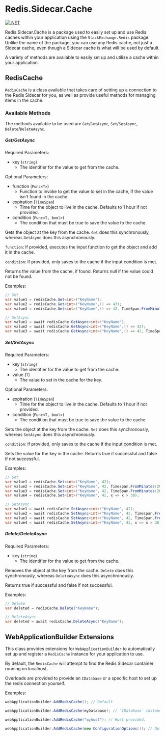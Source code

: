 # Redis.Sidecar.Cache
[![.NET](https://github.com/Owen-Krueger/Redis.Sidecar.Cache/actions/workflows/dotnet.yml/badge.svg)](https://github.com/Owen-Krueger/Redis.Sidecar.Cache/actions/workflows/dotnet.yml)

Redis.Sidecar.Cache is a package used to easily set up and use Redis caches within your application using the `StackExchange.Redis` package. Unlike the name of the package, you can use any Redis cache, not just a Sidecar cache, even though a Sidecar cache is what will be used by default.

A variety of methods are available to easily set up and utilize a cache within your application.

## RedisCache

`RedisCache` is a class available that takes care of setting up a connection to the Redis Sidecar for you, as well as provide useful methods for managing items in the cache.

### Available Methods

The methods available to be used are `Get`/`GetAsync`, `Set`/`SetAsync`, `Delete`/`DeleteAsync`.

##### Get/GetAsync

Required Parameters:
- key (`string`)
  - The identifier for the value to get from the cache.

Optional Parameters:
- function (`Func<T>`)
  - Function to invoke to get the value to set in the cache, if the value isn't found in the cache.
- expiration (`TimeSpan`)
  - Time for the object to live in the cache. Defaults to 1 hour if not provided.
- condition (`Func<T, bool>`)
  - The condition that must be true to save the value to the cache.

Gets the object at the key from the cache. `Get` does this synchronously, whereas `GetAsync` does this asynchronously.

`function`: If provided, executes the input function to get the object and add it in the cache.

`condition`: If provided, only saves to the cache if the input condition is met.

Returns the value from the cache, if found. Returns null if the value could not be found.

Examples:
``` C#
// Get
var value1 = redisCache.Get<int>("KeyName");
var value2 = redisCache.Get<int>("KeyName",() => 42);
var value3 = redisCache.Get<int>("KeyName",() => 42, TimeSpan.FromMinutes(20), x => x > 30);

// GetAsync
var value1 = await redisCache.GetAsync<int>("KeyName");
var value2 = await redisCache.GetAsync<int>("KeyName",() => 42);
var value3 = await redisCache.GetAsync<int>("KeyName",() => 42, TimeSpan.FromMinutes(20), x => x > 30); 
```

##### Set/SetAsync

Required Parameters:
- key (`string`)
  - The identifier for the value to get from the cache.
- value (`T`)
  - The value to set in the cache for the key.

Optional Parameters:
- expiration (`TimeSpan`)
  - Time for the object to live in the cache. Defaults to 1 hour if not provided.
- condition (`Func<T, bool>`)
  - The condition that must be true to save the value to the cache.

Sets the object at the key from the cache. `Set` does this synchronously, whereas `SetAsync` does this asynchronously.

`condition`: If provided, only saves to the cache if the input condition is met.

Sets the value for the key in the cache. Returns true if successful and false if not successful.

Examples:
``` C#
// Set
var value1 = redisCache.Set<int>("KeyName", 42);
var value2 = redisCache.Set<int>("KeyName", 42, Timespan.FromMinutes(20));
var value3 = redisCache.Set<int>("KeyName", 42, TimeSpan.FromMinutes(20), x => x > 30);
var value4 = redisCache.Set<int>("KeyName", 42, x => x > 30);

// SetAsync
var value1 = await redisCache.SetAsync<int>("KeyName", 42);
var value2 = await redisCache.SetAsync<int>("KeyName", 42, Timespan.FromMinutes(20));
var value3 = await redisCache.SetAsync<int>("KeyName", 42, TimeSpan.FromMinutes(20), x => x > 30);
var value4 = await redisCache.SetAsync<int>("KeyName", 42, x => x > 30);
```

##### Delete/DeleteAsync

Required Parameters:
- key (`string`)
  - The identifier for the value to get from the cache.

Removes the object at the key from the cache. `Delete` does this synchronously, whereas `DeleteAsync` does this asynchronously.

Returns true if successful and false if not successful.

Examples:
``` C#
// Delete
var deleted = redisCache.Delete("KeyName");

// DeleteAsync
var deleted = await redisCache.DeleteAsync("KeyName");
```

## WebApplicationBuilder Extensions

This class provides extensions for `WebApplicationBuilder` to automatically set up and register a `RedisCache` instance for your application to use.

By default, the `RedisCache` will attempt to find the Redis Sidecar container running on localhost.

Overloads are provided to provide an `IDatabase` or a specific host to set up the redis connection yourself.

Examples:
``` C#
webApplicationBuilder.AddRedisCache(); // Default

webApplicationBuilder.AddRedisCache(myDatabase); // `IDatabase` instance provided.

webApplicationBuilder.AddRedisCache("myhost"); // Host provided.

webApplicationBuilder.AddRedisCache(new ConfigurationOptions()); // Options provided.
```